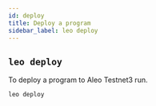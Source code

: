 ```yaml
---
id: deploy
title: Deploy a program
sidebar_label: leo deploy
---
```


## `leo deploy`

To deploy a program to Aleo Testnet3 run.
```bash
leo deploy
```
